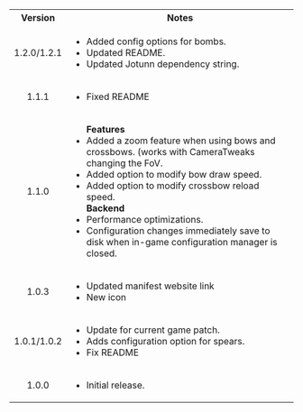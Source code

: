 <table>
	<tbody>
		<tr>
			<th align="center">Version</th>
			<th align="center">Notes</th>
		</tr>
		<tr>
			<td align="center">1.2.0/1.2.1</td>
			<td align="left">
				<ul>
					<li>Added config options for bombs.</li>
					<li>Updated README.</li>
					<li>Updated Jotunn dependency string.</li>
				</ul>
			</td>
		</tr>
		<tr>
			<td align="center">1.1.1</td>
			<td align="left">
				<ul>
					<li>Fixed README</li>
				</ul>
			</td>
		</tr>
		<tr>
			<td align="center">1.1.0</td>
			<td align="left">
				<ul>
					<b>Features</b>
					<li>Added a zoom feature when using bows and crossbows. (works with CameraTweaks changing the FoV.</li>
					<li>Added option to modify bow draw speed.</li>
					<li>Added option to modify crossbow reload speed.</li>
					<b>Backend</b>
					<li>Performance optimizations.</li>
					<li>Configuration changes immediately save to disk when in-game configuration manager is closed.</li>
				</ul>
			</td>
		</tr>
		<tr>
			<td align="center">1.0.3</td>
			<td align="left">
				<ul>
					<li>Updated manifest website link</li>
					<li>New icon</li>
				</ul>
			</td>
		</tr>
		<tr>
			<td align="center">1.0.1/1.0.2</td>
			<td align="left">
				<ul>
					<li>Update for current game patch.</li>
					<li>Adds configuration option for spears.</li>
					<li>Fix README</li>
				</ul>
			</td>
		</tr>
		<tr>
			<td align="center">1.0.0</td>
			<td align="left">
				<ul>
					<li>Initial release.</li>
				</ul>
			</td>
		</tr>
	</tbody>
</table>

